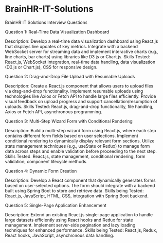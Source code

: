 # BrainHR-IT-Solutions
BrainHR IT Solutions Interview Questions

Question 1: Real-Time Data Visualization Dashboard

Description: Develop a real-time data visualization dashboard using React.js that displays live updates of key metrics. Integrate with a backend WebSocket server for streaming data and implement interactive charts (e.g., line charts, bar charts) using libraries like D3.js or Chart.js.
Skills Tested: React.js, WebSocket integration, real-time data handling, data visualization (D3.js or Chart.js), CSS for responsive design.

Question 2: Drag-and-Drop File Upload with Resumable Uploads

Description: Create a React.js component that allows users to upload files via drag-and-drop functionality. Implement resumable uploads using technologies like Axios or Fetch API to handle large files efficiently. Provide visual feedback on upload progress and support cancellation/resumption of uploads.
Skills Tested: React.js, drag-and-drop functionality, file handling, Axios or Fetch API, asynchronous programming.

Question 3: Multi-Step Wizard Form with Conditional Rendering

Description: Build a multi-step wizard form using React.js, where each step contains different form fields based on user selections. Implement conditional rendering to dynamically display relevant form sections. Utilize state management techniques (e.g., useState or Redux) to manage form data across steps and enable validation before proceeding to the next step.
Skills Tested: React.js, state management, conditional rendering, form validation, component lifecycle methods.

Question 4: Dynamic Form Creation

Description: Develop a React component that dynamically generates forms based on user-selected options. The form should integrate with a backend built using Spring Boot to store and retrieve data.
Skills being Tested: React.js, JavaScript, HTML, CSS, integration with Spring Boot backend.

Question 5: Single-Page Application Enhancement

Description: Extend an existing React.js single-page application to handle large datasets efficiently using React hooks and Redux for state management. Implement server-side pagination and lazy loading techniques for enhanced performance.
Skills being Tested: React.js, Redux, React hooks, JavaScript, asynchronous data handling.
